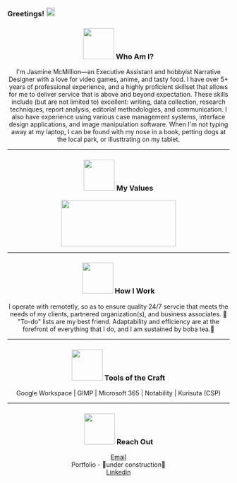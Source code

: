 ### Greetings! <img src="https://user-images.githubusercontent.com/120766467/208255819-810caddf-c29e-4ba9-a257-94f6bad3d394.gif" width="20" height="20"/> 
<h3 align="center">
<img src="https://user-images.githubusercontent.com/120766467/208231612-76f98938-5e66-44fc-b546-0c07b586a6f0.png" width="70" height="70"/> Who Am I?</h3>
<p align="center">I'm Jasmine McMillion—an Executive Assistant and hobbyist Narrative Designer with a love for video games, anime, and tasty food. I have over 5+ years of professional experience, and a highly proficient skillset that allows for me to deliver service that is above and beyond expectation. These skills include (but are not limited to) excellent: writing, data collection, research techniques, report analysis, editorial methodologies, and communication. I also have experience using various case management systems, interface design applications, and image manipulation software. When I'm not typing away at my laptop, I can be found with my nose in a book, petting dogs at the local park, or illusttrating on my tablet.</p>
<hr>

<h3 align="center">
<img src="https://user-images.githubusercontent.com/120766467/208232097-8063bb3b-8f5f-4b5f-b4c5-ed952bdf6c75.png" width="70" height="70"/> My Values</h3>
<p align="center"><img src="https://user-images.githubusercontent.com/120766467/208264964-d1f087c4-6d9a-4827-878a-227a7bc46d96.png" width="260" height="105"/></p>
<hr>

<h3 align="center">
<img src="https://user-images.githubusercontent.com/120766467/208232332-38f38315-c1e8-4dc3-bf1b-64e0c0f363ae.png" width="70" height="70"/> How I Work</h3>
<p align="center">I operate with remotetly, so as to ensure quality 24/7 servcie that meets the needs of my clients, partnered organization(s), and business associates. 💌 "To-do" lists are my best friend. Adaptability and efficiency are at the forefront of everything that I do, and I am sustained by boba tea.🧋</p>
<hr>

<h3 align="center">
<img src="https://user-images.githubusercontent.com/120766467/208232870-66b32588-0f06-48a8-bef0-225cc10a4674.png" width="70" height="70"/> Tools of the Craft</h3>
<p align="center">Google Workspace | GIMP | Microsoft 365 | Notability | Kurisuta (CSP)</p>
<hr>

<h3 align="center"> 
<img src="https://user-images.githubusercontent.com/120766467/208234466-dff04ddd-63bf-4480-a0b1-59defb93f34e.png" width="70" height="70"/> Reach Out</h3>
<p align="center">
  <div align="center">
    <a href="jasminemcmillion.biz@gmail.com" target="_blank">Email</a>
    <br>
    Portfolio - 🚧under construction🚧
    <br>
    <a href="https://www.linkedin.com/in/jasmine-mcmillion-59662b174/" target="_blank">Linkedin</a>
  </div>
</p>
